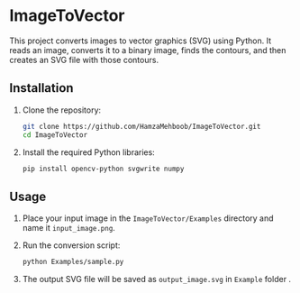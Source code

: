 # ImageToVector

This project converts images to vector graphics (SVG) using Python. It reads an image, converts it to a binary image, finds the contours, and then creates an SVG file with those contours.

## Installation

1. Clone the repository:
    ```sh
    git clone https://github.com/HamzaMehboob/ImageToVector.git
    cd ImageToVector
    ```

2. Install the required Python libraries:
    ```sh
    pip install opencv-python svgwrite numpy
    ```

## Usage

1. Place your input image in the `ImageToVector/Examples` directory and name it `input_image.png`.
2. Run the conversion script:
    ```sh
    python Examples/sample.py
    ```

3. The output SVG file will be saved as `output_image.svg` in `Example` folder .
